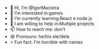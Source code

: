 - 👋 Hi, I’m @IgorMacieira
- 👀 I’m interested in:games
- 🌱 I’m currently learning:React e node js
- 💞️ I am willing to help in:Multiple projects
- 📫 How to reach me: don't
- 😄 Pronouns: he/his ele/dele
- ⚡ Fun fact: I'm horrible with names

<!---
IgorMacieira/IgorMacieira is a ✨ special ✨ repository because its `README.md` (this file) appears on your GitHub profile.
You can click the Preview link to take a look at your changes.
--->
